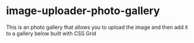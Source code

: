 # image-uploader-photo-gallery
This is an photo gallery that allows you to upload the image and then add it to a gallery below built with CSS Grid

